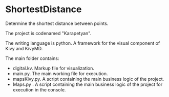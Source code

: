 # ShortestDistance
Determine the shortest distance between points.

The project is codenamed "Karapetyan".

The writing language is python.
A framework for the visual component of Kivy and KivyMD.

The main folder contains:
- digital.kv. Markup file for visualization.
- main.py. The main working file for execution.
- mapsKivy.py. A script containing the main business logic of the project.
- Maps.py . A script containing the main business logic of the project for execution in the console.
